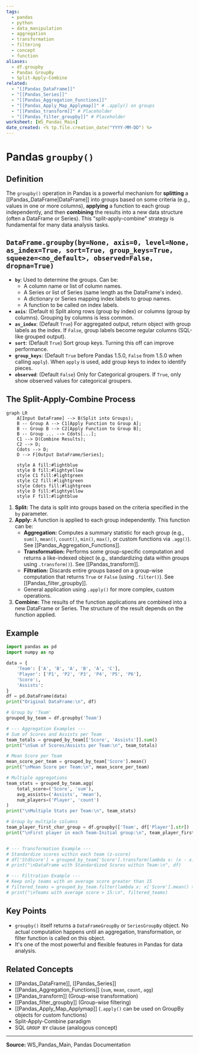 ```yaml
---
tags:
  - pandas
  - python
  - data_manipulation
  - aggregation
  - transformation
  - filtering
  - concept
  - function
aliases:
  - df.groupby
  - Pandas GroupBy
  - Split-Apply-Combine
related:
  - "[[Pandas_DataFrame]]"
  - "[[Pandas_Series]]"
  - "[[Pandas_Aggregation_Functions]]"
  - "[[Pandas_Apply_Map_Applymap]]" # .apply() on groups
  - "[[Pandas_transform]]" # Placeholder
  - "[[Pandas_filter_groupby]]" # Placeholder
worksheet: [WS_Pandas_Main]
date_created: <% tp.file.creation_date("YYYY-MM-DD") %>
---
```

# Pandas `groupby()`

## Definition

The `groupby()` operation in Pandas is a powerful mechanism for **splitting** a [[Pandas_DataFrame|DataFrame]] into groups based on some criteria (e.g., values in one or more columns), **applying** a function to each group independently, and then **combining** the results into a new data structure (often a DataFrame or Series). This "split-apply-combine" strategy is fundamental for many data analysis tasks.

## `DataFrame.groupby(by=None, axis=0, level=None, as_index=True, sort=True, group_keys=True, squeeze=<no_default>, observed=False, dropna=True)`

- **`by`**: Used to determine the groups. Can be:
    - A column name or list of column names.
    - A Series or list of Series (same length as the DataFrame's index).
    - A dictionary or Series mapping index labels to group names.
    - A function to be called on index labels.
- **`axis`**: (Default `0`) Split along rows (group by index) or columns (group by columns). Grouping by columns is less common.
- **`as_index`**: (Default `True`) For aggregated output, return object with group labels as the index. If `False`, group labels become regular columns (SQL-like grouped output).
- **`sort`**: (Default `True`) Sort group keys. Turning this off can improve performance.
- **`group_keys`**: (Default `True` before Pandas 1.5.0, `False` from 1.5.0 when calling `apply`). When `apply` is used, add group keys to index to identify pieces.
- **`observed`**: (Default `False`) Only for Categorical groupers. If `True`, only show observed values for categorical groupers.

## The Split-Apply-Combine Process

```mermaid
graph LR
    A[Input DataFrame] --> B(Split into Groups);
    B -- Group A --> C1[Apply Function to Group A];
    B -- Group B --> C2[Apply Function to Group B];
    B -- Group ... --> Cdots[...];
    C1 --> D(Combine Results);
    C2 --> D;
    Cdots --> D;
    D --> F[Output DataFrame/Series];

    style A fill:#lightblue
    style B fill:#lightyellow
    style C1 fill:#lightgreen
    style C2 fill:#lightgreen
    style Cdots fill:#lightgreen
    style D fill:#lightyellow
    style F fill:#lightblue
```

1.  **Split:** The data is split into groups based on the criteria specified in the `by` parameter.
2.  **Apply:** A function is applied to each group independently. This function can be:
    -   **Aggregation:** Computes a summary statistic for each group (e.g., `sum()`, `mean()`, `count()`, `min()`, `max()`, or custom functions via `.agg()`). See [[Pandas_Aggregation_Functions]].
    -   **Transformation:** Performs some group-specific computation and returns a like-indexed object (e.g., standardizing data within groups using `.transform()`). See [[Pandas_transform]].
    -   **Filtration:** Discards entire groups based on a group-wise computation that returns `True` or `False` (using `.filter()`). See [[Pandas_filter_groupby]].
    -   General application using `.apply()` for more complex, custom operations.
3.  **Combine:** The results of the function applications are combined into a new DataFrame or Series. The structure of the result depends on the function applied.

## Example

```python
import pandas as pd
import numpy as np

data = {
    'Team': ['A', 'B', 'A', 'B', 'A', 'C'],
    'Player': ['P1', 'P2', 'P3', 'P4', 'P5', 'P6'],
    'Score':,
    'Assists':
}
df = pd.DataFrame(data)
print("Original DataFrame:\n", df)

# Group by 'Team'
grouped_by_team = df.groupby('Team')

# --- Aggregation Examples ---
# Sum of Scores and Assists per Team
team_totals = grouped_by_team[['Score', 'Assists']].sum()
print("\nSum of Scores/Assists per Team:\n", team_totals)

# Mean Score per Team
mean_score_per_team = grouped_by_team['Score'].mean()
print("\nMean Score per Team:\n", mean_score_per_team)

# Multiple aggregations
team_stats = grouped_by_team.agg(
    total_score=('Score', 'sum'),
    avg_assists=('Assists', 'mean'),
    num_players=('Player', 'count')
)
print("\nMultiple Stats per Team:\n", team_stats)

# Group by multiple columns
team_player_first_char_group = df.groupby(['Team', df['Player'].str])
print("\nFirst player in each Team-Initial group:\n", team_player_first_char_group.first())


# --- Transformation Example ---
# Standardize scores within each team (z-score)
# df['StdScore'] = grouped_by_team['Score'].transform(lambda x: (x - x.mean()) / x.std())
# print("\nDataFrame with Standardized Scores within Team:\n", df)

# --- Filtration Example ---
# Keep only teams with an average score greater than 15
# filtered_teams = grouped_by_team.filter(lambda x: x['Score'].mean() > 15)
# print("\nTeams with average score > 15:\n", filtered_teams)
```

## Key Points

- `groupby()` itself returns a `DataFrameGroupBy` or `SeriesGroupBy` object. No actual computation happens until an aggregation, transformation, or filter function is called on this object.
- It's one of the most powerful and flexible features in Pandas for data analysis.

## Related Concepts
- [[Pandas_DataFrame]], [[Pandas_Series]]
- [[Pandas_Aggregation_Functions]] (`sum`, `mean`, `count`, `agg`)
- [[Pandas_transform]] (Group-wise transformation)
- [[Pandas_filter_groupby]] (Group-wise filtering)
- [[Pandas_Apply_Map_Applymap]] (`.apply()` can be used on GroupBy objects for custom functions)
- Split-Apply-Combine paradigm
- SQL `GROUP BY` clause (analogous concept)

---
**Source:** WS_Pandas_Main, Pandas Documentation